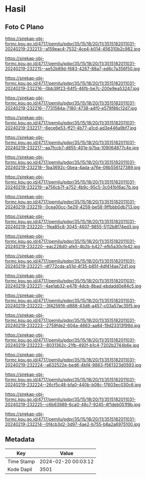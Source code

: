 # Hasil

## Foto C Plano

https://sirekap-obj-formc.kpu.go.id/4717/pemilu/pdpr/35/15/18/20/11/3515182011031-20240219-232213--a159eac4-7532-4ce4-b014-456310b2c982.jpg

https://sirekap-obj-formc.kpu.go.id/4717/pemilu/pdpr/35/15/18/20/11/3515182011031-20240219-232215--ae52b89d-f683-4267-88a7-ed6c7a356f50.jpg

https://sirekap-obj-formc.kpu.go.id/4717/pemilu/pdpr/35/15/18/20/11/3515182011031-20240219-232216--0bb39f23-64f5-46fb-be7c-200e9ea53247.jpg

https://sirekap-obj-formc.kpu.go.id/4717/pemilu/pdpr/35/15/18/20/11/3515182011031-20240219-232216--7731584a-7180-4738-a4f0-e579f86c12d7.jpg

https://sirekap-obj-formc.kpu.go.id/4717/pemilu/pdpr/35/15/18/20/11/3515182011031-20240219-232217--6ece6e53-ff21-4b77-a1cd-ad3e446a9bf7.jpg

https://sirekap-obj-formc.kpu.go.id/4717/pemilu/pdpr/35/15/18/20/11/3515182011031-20240219-232217--aa7fccb7-d855-401e-b7ba-109064877c4e.jpg

https://sirekap-obj-formc.kpu.go.id/4717/pemilu/pdpr/35/15/18/20/11/3515182011031-20240219-232218--1ba3692c-0bea-4ada-a76e-06b556127389.jpg

https://sirekap-obj-formc.kpu.go.id/4717/pemilu/pdpr/35/15/18/20/11/3515182011031-20240219-232219--a756cb7f-a752-4b9c-95c5-3c041b16ac7b.jpg

https://sirekap-obj-formc.kpu.go.id/4717/pemilu/pdpr/35/15/18/20/11/3515182011031-20240219-232219--0cea00cc-5e29-4259-be58-9ffbbb0db713.jpg

https://sirekap-obj-formc.kpu.go.id/4717/pemilu/pdpr/35/15/18/20/11/3515182011031-20240219-232220--1fea85c8-3045-4607-9855-5112b8f74ed3.jpg

https://sirekap-obj-formc.kpu.go.id/4717/pemilu/pdpr/35/15/18/20/11/3515182011031-20240219-232220--eac228d0-afe5-4b2b-b427-efb5a30cfe42.jpg

https://sirekap-obj-formc.kpu.go.id/4717/pemilu/pdpr/35/15/18/20/11/3515182011031-20240219-232221--df772cda-a51d-4f35-b85f-4df414ae72d1.jpg

https://sirekap-obj-formc.kpu.go.id/4717/pemilu/pdpr/35/15/18/20/11/3515182011031-20240219-232221--4ae1ab32-e478-4dcb-8bad-ebdadd0e84c5.jpg

https://sirekap-obj-formc.kpu.go.id/4717/pemilu/pdpr/35/15/18/20/11/3515182011031-20240219-232222--3f425916-d888-43d8-a457-c03a57ac35f5.jpg

https://sirekap-obj-formc.kpu.go.id/4717/pemilu/pdpr/35/15/18/20/11/3515182011031-20240219-232223--2759fde2-604a-4663-aa84-19d23313f99d.jpg

https://sirekap-obj-formc.kpu.go.id/4717/pemilu/pdpr/35/15/18/20/11/3515182011031-20240219-232223--8031362c-21fb-492f-b1c4-7202b2744b6e.jpg

https://sirekap-obj-formc.kpu.go.id/4717/pemilu/pdpr/35/15/18/20/11/3515182011031-20240219-232224--a632522e-bed6-4bf4-9863-f561323d0593.jpg

https://sirekap-obj-formc.kpu.go.id/4717/pemilu/pdpr/35/15/18/20/11/3515182011031-20240219-232224--26cf5c48-bfa0-440b-b08c-17603ec030c6.jpg

https://sirekap-obj-formc.kpu.go.id/4717/pemilu/pdpr/35/15/18/20/11/3515182011031-20240219-232225--c6b63989-6ca0-48c7-9245-4f1deb051f9b.jpg

https://sirekap-obj-formc.kpu.go.id/4717/pemilu/pdpr/35/15/18/20/11/3515182011031-20240219-232214--0f4cb3d2-3d97-4ae2-b755-b6a2a6975100.jpg


## Metadata

| Key        | Value               |
| ---------- | ------------------- |
| Time Stamp | 2024-02-20 00:03:12 |
| Kode Dapil | 3501                |



